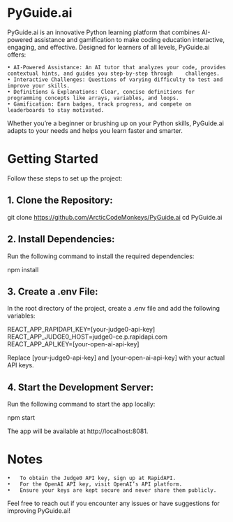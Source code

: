 # PyGuide.ai

PyGuide.ai is an innovative Python learning platform that combines AI-powered assistance and gamification to make coding education interactive, engaging, and effective. Designed for learners of all levels, PyGuide.ai offers:	

	• AI-Powered Assistance: An AI tutor that analyzes your code, provides contextual hints, and guides you step-by-step through	challenges.
	• Interactive Challenges: Questions of varying difficulty to test and improve your skills.
	• Definitions & Explanations: Clear, concise definitions for programming concepts like arrays, variables, and loops.
	• Gamification: Earn badges, track progress, and compete on leaderboards to stay motivated.

Whether you’re a beginner or brushing up on your Python skills, PyGuide.ai adapts to your needs and helps you learn faster and smarter.

# Getting Started

Follow these steps to set up the project:

## 1.	Clone the Repository:

git clone https://github.com/ArcticCodeMonkeys/PyGuide.ai
cd PyGuide.ai 


## 2.	Install Dependencies:
Run the following command to install the required dependencies:

npm install  


## 3.	Create a .env File:
In the root directory of the project, create a .env file and add the following variables:

REACT_APP_RAPIDAPI_KEY=[your-judge0-api-key]  
REACT_APP_JUDGE0_HOST=judge0-ce.p.rapidapi.com  
REACT_APP_API_KEY=[your-open-ai-api-key]  

Replace [your-judge0-api-key] and [your-open-ai-api-key] with your actual API keys.

## 4.	Start the Development Server:
Run the following command to start the app locally:

npm start  

The app will be available at http://localhost:8081.

# Notes
	•	To obtain the Judge0 API key, sign up at RapidAPI.
	•	For the OpenAI API key, visit OpenAI’s API platform.
	•	Ensure your keys are kept secure and never share them publicly.

Feel free to reach out if you encounter any issues or have suggestions for improving PyGuide.ai!
